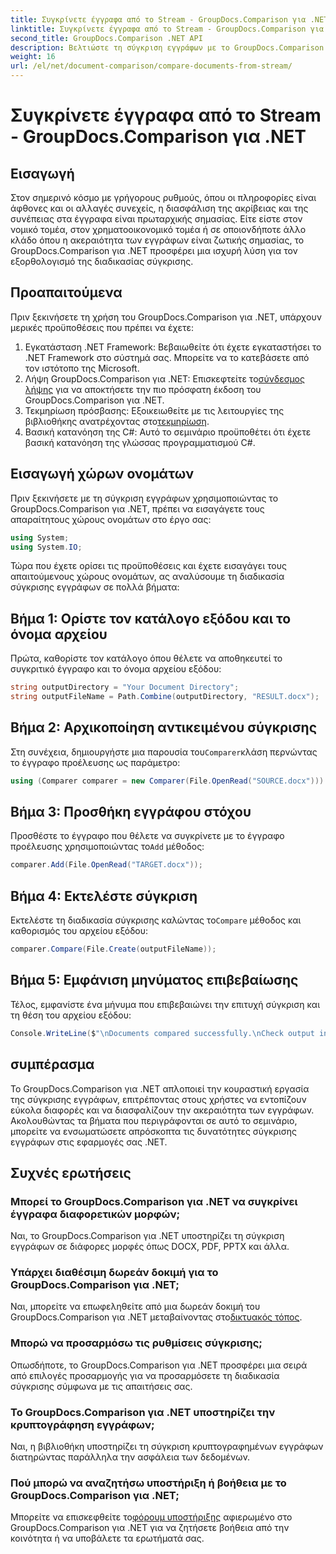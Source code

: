 ```yaml
---
title: Συγκρίνετε έγγραφα από το Stream - GroupDocs.Comparison για .NET
linktitle: Συγκρίνετε έγγραφα από το Stream - GroupDocs.Comparison για .NET
second_title: GroupDocs.Comparison .NET API
description: Βελτιώστε τη σύγκριση εγγράφων με το GroupDocs.Comparison για .NET. Συγκρίνετε έγγραφα χωρίς κόπο και διασφαλίστε την ακρίβεια μεταξύ των αρχείων.
weight: 16
url: /el/net/document-comparison/compare-documents-from-stream/
---
```


# Συγκρίνετε έγγραφα από το Stream - GroupDocs.Comparison για .NET

## Εισαγωγή
Στον σημερινό κόσμο με γρήγορους ρυθμούς, όπου οι πληροφορίες είναι άφθονες και οι αλλαγές συνεχείς, η διασφάλιση της ακρίβειας και της συνέπειας στα έγγραφα είναι πρωταρχικής σημασίας. Είτε είστε στον νομικό τομέα, στον χρηματοοικονομικό τομέα ή σε οποιονδήποτε άλλο κλάδο όπου η ακεραιότητα των εγγράφων είναι ζωτικής σημασίας, το GroupDocs.Comparison για .NET προσφέρει μια ισχυρή λύση για τον εξορθολογισμό της διαδικασίας σύγκρισης.
## Προαπαιτούμενα
Πριν ξεκινήσετε τη χρήση του GroupDocs.Comparison για .NET, υπάρχουν μερικές προϋποθέσεις που πρέπει να έχετε:
1. Εγκατάσταση .NET Framework: Βεβαιωθείτε ότι έχετε εγκαταστήσει το .NET Framework στο σύστημά σας. Μπορείτε να το κατεβάσετε από τον ιστότοπο της Microsoft.
2.  Λήψη GroupDocs.Comparison για .NET: Επισκεφτείτε το[σύνδεσμος λήψης](https://releases.groupdocs.com/comparison/net/) για να αποκτήσετε την πιο πρόσφατη έκδοση του GroupDocs.Comparison για .NET.
3.  Τεκμηρίωση πρόσβασης: Εξοικειωθείτε με τις λειτουργίες της βιβλιοθήκης ανατρέχοντας στο[τεκμηρίωση](https://tutorials.groupdocs.com/comparison/net/).
4. Βασική κατανόηση της C#: Αυτό το σεμινάριο προϋποθέτει ότι έχετε βασική κατανόηση της γλώσσας προγραμματισμού C#.

## Εισαγωγή χώρων ονομάτων
Πριν ξεκινήσετε με τη σύγκριση εγγράφων χρησιμοποιώντας το GroupDocs.Comparison για .NET, πρέπει να εισαγάγετε τους απαραίτητους χώρους ονομάτων στο έργο σας:
```csharp
using System;
using System.IO;
```
Τώρα που έχετε ορίσει τις προϋποθέσεις και έχετε εισαγάγει τους απαιτούμενους χώρους ονομάτων, ας αναλύσουμε τη διαδικασία σύγκρισης εγγράφων σε πολλά βήματα:
## Βήμα 1: Ορίστε τον κατάλογο εξόδου και το όνομα αρχείου
Πρώτα, καθορίστε τον κατάλογο όπου θέλετε να αποθηκευτεί το συγκριτικό έγγραφο και το όνομα αρχείου εξόδου:
```csharp
string outputDirectory = "Your Document Directory";
string outputFileName = Path.Combine(outputDirectory, "RESULT.docx");
```
## Βήμα 2: Αρχικοποίηση αντικειμένου σύγκρισης
 Στη συνέχεια, δημιουργήστε μια παρουσία του`Comparer`κλάση περνώντας το έγγραφο προέλευσης ως παράμετρο:
```csharp
using (Comparer comparer = new Comparer(File.OpenRead("SOURCE.docx")))
```
## Βήμα 3: Προσθήκη εγγράφου στόχου
 Προσθέστε το έγγραφο που θέλετε να συγκρίνετε με το έγγραφο προέλευσης χρησιμοποιώντας το`Add` μέθοδος:
```csharp
comparer.Add(File.OpenRead("TARGET.docx"));
```
## Βήμα 4: Εκτελέστε σύγκριση
 Εκτελέστε τη διαδικασία σύγκρισης καλώντας το`Compare` μέθοδος και καθορισμός του αρχείου εξόδου:
```csharp
comparer.Compare(File.Create(outputFileName));
```
## Βήμα 5: Εμφάνιση μηνύματος επιβεβαίωσης
Τέλος, εμφανίστε ένα μήνυμα που επιβεβαιώνει την επιτυχή σύγκριση και τη θέση του αρχείου εξόδου:
```csharp
Console.WriteLine($"\nDocuments compared successfully.\nCheck output in {outputDirectory}.");
```

## συμπέρασμα
Το GroupDocs.Comparison για .NET απλοποιεί την κουραστική εργασία της σύγκρισης εγγράφων, επιτρέποντας στους χρήστες να εντοπίζουν εύκολα διαφορές και να διασφαλίζουν την ακεραιότητα των εγγράφων. Ακολουθώντας τα βήματα που περιγράφονται σε αυτό το σεμινάριο, μπορείτε να ενσωματώσετε απρόσκοπτα τις δυνατότητες σύγκρισης εγγράφων στις εφαρμογές σας .NET.
## Συχνές ερωτήσεις
### Μπορεί το GroupDocs.Comparison για .NET να συγκρίνει έγγραφα διαφορετικών μορφών;
Ναι, το GroupDocs.Comparison για .NET υποστηρίζει τη σύγκριση εγγράφων σε διάφορες μορφές όπως DOCX, PDF, PPTX και άλλα.
### Υπάρχει διαθέσιμη δωρεάν δοκιμή για το GroupDocs.Comparison για .NET;
 Ναι, μπορείτε να επωφεληθείτε από μια δωρεάν δοκιμή του GroupDocs.Comparison για .NET μεταβαίνοντας στο[δικτυακός τόπος](https://releases.groupdocs.com/).
### Μπορώ να προσαρμόσω τις ρυθμίσεις σύγκρισης;
Οπωσδήποτε, το GroupDocs.Comparison για .NET προσφέρει μια σειρά από επιλογές προσαρμογής για να προσαρμόσετε τη διαδικασία σύγκρισης σύμφωνα με τις απαιτήσεις σας.
### Το GroupDocs.Comparison για .NET υποστηρίζει την κρυπτογράφηση εγγράφων;
Ναι, η βιβλιοθήκη υποστηρίζει τη σύγκριση κρυπτογραφημένων εγγράφων διατηρώντας παράλληλα την ασφάλεια των δεδομένων.
### Πού μπορώ να αναζητήσω υποστήριξη ή βοήθεια με το GroupDocs.Comparison για .NET;
 Μπορείτε να επισκεφθείτε το[φόρουμ υποστήριξης](https://forum.groupdocs.com/c/comparison/12) αφιερωμένο στο GroupDocs.Comparison για .NET για να ζητήσετε βοήθεια από την κοινότητα ή να υποβάλετε τα ερωτήματά σας.